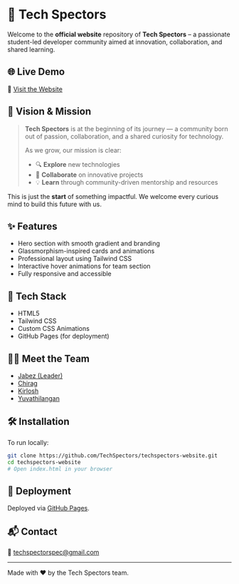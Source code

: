 
# 🚀 Tech Spectors

Welcome to the **official website** repository of **Tech Spectors** – a passionate student-led developer community aimed at innovation, collaboration, and shared learning.

## 🌐 Live Demo

🔗 [Visit the Website](https://techspectors.github.io/tech-spectors-site/)

## 🧭 Vision & Mission

> **Tech Spectors** is at the beginning of its journey — a community born out of passion, collaboration, and a shared curiosity for technology.  
>  
> As we grow, our mission is clear:
> - 🔍 **Explore** new technologies  
> - 🤝 **Collaborate** on innovative projects  
> - 💡 **Learn** through community-driven mentorship and resources  

This is just the **start** of something impactful. We welcome every curious mind to build this future with us.

## ✨ Features

- Hero section with smooth gradient and branding
- Glassmorphism-inspired cards and animations
- Professional layout using Tailwind CSS
- Interactive hover animations for team section
- Fully responsive and accessible

## 📂 Tech Stack

- HTML5
- Tailwind CSS
- Custom CSS Animations
- GitHub Pages (for deployment)

## 🧑‍💻 Meet the Team

- [Jabez (Leader)](https://github.com/JabezJesudasonJena)
- [Chirag](https://github.com/chiragroshan18)
- [Kirlosh](https://github.com/kirlosh667)
- [Yuvathilangan](https://github.com/yuva-1237)

## 🛠️ Installation

To run locally:

```bash
git clone https://github.com/TechSpectors/techspectors-website.git
cd techspectors-website
# Open index.html in your browser
```

## 🚀 Deployment

Deployed via [GitHub Pages](https://techspectors.github.io/tech-spectors-site/).

## 📬 Contact

📧 [techspectorspec@gmail.com](mailto:techspectorspec@gmail.com)

---

Made with ❤️ by the Tech Spectors team.
